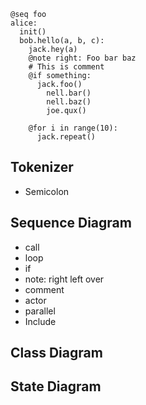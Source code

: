 
```dial
@seq foo
alice:
  init()
  bob.hello(a, b, c):
    jack.hey(a)
    @note right: Foo bar baz
    # This is comment
    @if something:
      jack.foo()
        nell.bar()
        nell.baz()
        joe.qux()

    @for i in range(10):
      jack.repeat()
```


## Tokenizer
- Semicolon

## Sequence Diagram
- call
- loop
- if
- note: right left over
- comment
- actor
- parallel
- Include

## Class Diagram
## State Diagram
